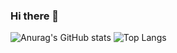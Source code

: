 ### Hi there 👋

![Anurag's GitHub stats](https://github-readme-stats.vercel.app/api?username=pyominmin&show_icons=true&theme=rose)   ![Top Langs](https://github-readme-stats.vercel.app/api/top-langs/?username=pyominmin&layout=compact&theme=dracula)
